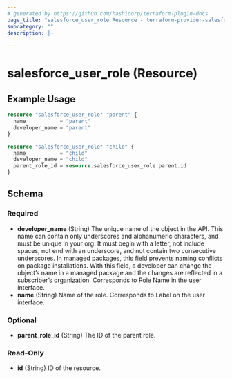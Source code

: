 ```yaml
---
# generated by https://github.com/hashicorp/terraform-plugin-docs
page_title: "salesforce_user_role Resource - terraform-provider-salesforce"
subcategory: ""
description: |-
  
---
```


# salesforce_user_role (Resource)



## Example Usage

```terraform
resource "salesforce_user_role" "parent" {
  name           = "parent"
  developer_name = "parent"
}

resource "salesforce_user_role" "child" {
  name           = "child"
  developer_name = "child"
  parent_role_id = resource.salesforce_user_role.parent.id
}
```

<!-- schema generated by tfplugindocs -->
## Schema

### Required

- **developer_name** (String) The unique name of the object in the API. This name can contain only underscores and alphanumeric characters, and must be unique in your org. It must begin with a letter, not include spaces, not end with an underscore, and not contain two consecutive underscores. In managed packages, this field prevents naming conflicts on package installations. With this field, a developer can change the object’s name in a managed package and the changes are reflected in a subscriber’s organization. Corresponds to Role Name in the user interface.
- **name** (String) Name of the role. Corresponds to Label on the user interface.

### Optional

- **parent_role_id** (String) The ID of the parent role.

### Read-Only

- **id** (String) ID of the resource.



